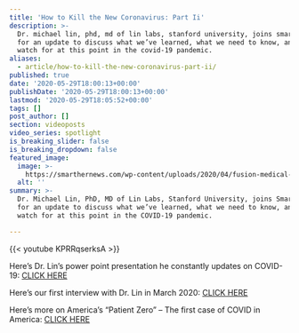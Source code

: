 ```yaml
---
title: 'How to Kill the New Coronavirus: Part Ii'
description: >-
  Dr. michael lin, phd, md of lin labs, stanford university, joins smarther news
  for an update to discuss what we’ve learned, what we need to know, and what to
  watch for at this point in the covid-19 pandemic.
aliases:
  - article/how-to-kill-the-new-coronavirus-part-ii/
published: true
date: '2020-05-29T18:00:13+00:00'
publishDate: '2020-05-29T18:00:13+00:00'
lastmod: '2020-05-29T18:05:52+00:00'
tags: []
post_author: []
section: videoposts
video_series: spotlight
is_breaking_slider: false
is_breaking_dropdown: false
featured_image:
  image: >-
    https://smarthernews.com/wp-content/uploads/2020/04/fusion-medical-animation-EAgGqOiDDMg-unsplash-min-1024x576.jpg
  alt: ''
summary: >-
  Dr. Michael Lin, PhD, MD of Lin Labs, Stanford University, joins SmartHER News
  for an update to discuss what we’ve learned, what we need to know, and what to
  watch for at this point in the COVID-19 pandemic.

---
```

{{< youtube KPRRqserksA >}}

Here’s Dr. Lin’s power point presentation he constantly updates on COVID-19: [CLICK HERE](https://drive.google.com/file/d/1ZlNx1cIdz7eTAIWfm8_RAnmy-4ARpmli/view)

Here’s our first interview with Dr. Lin in March 2020: [CLICK HERE](https://smarthernews.com/article/how-to-kill-the-new-coronavirus/)

Here’s more on America’s “Patient Zero” – The first case of COVID in America: [CLICK HERE](https://smarthernews.com/covid-19-the-first-us-case-of-coronavirus/)